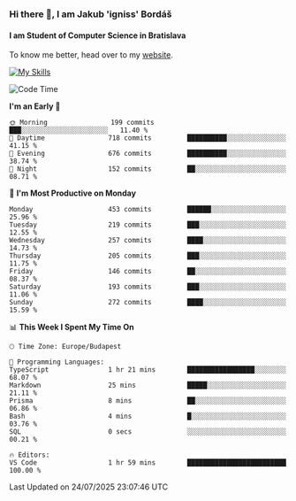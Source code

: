 ### Hi there 👋, I am Jakub 'igniss' Bordáš

#### I am Student of Computer Science in Bratislava
To know me better, head over to my [website](https://bordas.sk).

[![My Skills](https://skillicons.dev/icons?i=js,typescript,html,css,figma,svelte,vue,next,postgresql,nest,express,nodejs)](https://bordas.sk)


<!--START_SECTION:waka-->
![Code Time](http://img.shields.io/badge/Code%20Time-1%2C996%20hrs%2034%20mins-blue)

**I'm an Early 🐤** 

```text
🌞 Morning                199 commits         ███░░░░░░░░░░░░░░░░░░░░░░   11.40 % 
🌆 Daytime                718 commits         ██████████░░░░░░░░░░░░░░░   41.15 % 
🌃 Evening                676 commits         ██████████░░░░░░░░░░░░░░░   38.74 % 
🌙 Night                  152 commits         ██░░░░░░░░░░░░░░░░░░░░░░░   08.71 % 
```
📅 **I'm Most Productive on Monday** 

```text
Monday                   453 commits         ██████░░░░░░░░░░░░░░░░░░░   25.96 % 
Tuesday                  219 commits         ███░░░░░░░░░░░░░░░░░░░░░░   12.55 % 
Wednesday                257 commits         ████░░░░░░░░░░░░░░░░░░░░░   14.73 % 
Thursday                 205 commits         ███░░░░░░░░░░░░░░░░░░░░░░   11.75 % 
Friday                   146 commits         ██░░░░░░░░░░░░░░░░░░░░░░░   08.37 % 
Saturday                 193 commits         ███░░░░░░░░░░░░░░░░░░░░░░   11.06 % 
Sunday                   272 commits         ████░░░░░░░░░░░░░░░░░░░░░   15.59 % 
```


📊 **This Week I Spent My Time On** 

```text
🕑︎ Time Zone: Europe/Budapest

💬 Programming Languages: 
TypeScript               1 hr 21 mins        █████████████████░░░░░░░░   68.07 % 
Markdown                 25 mins             █████░░░░░░░░░░░░░░░░░░░░   21.11 % 
Prisma                   8 mins              ██░░░░░░░░░░░░░░░░░░░░░░░   06.86 % 
Bash                     4 mins              █░░░░░░░░░░░░░░░░░░░░░░░░   03.76 % 
SQL                      0 secs              ░░░░░░░░░░░░░░░░░░░░░░░░░   00.21 % 

🔥 Editors: 
VS Code                  1 hr 59 mins        █████████████████████████   100.00 % 
```


 Last Updated on 24/07/2025 23:07:46 UTC
<!--END_SECTION:waka-->
